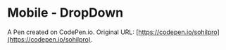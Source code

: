 # Mobile - DropDown

A Pen created on CodePen.io. Original URL: [https://codepen.io/sohilpro](https://codepen.io/sohilpro).

